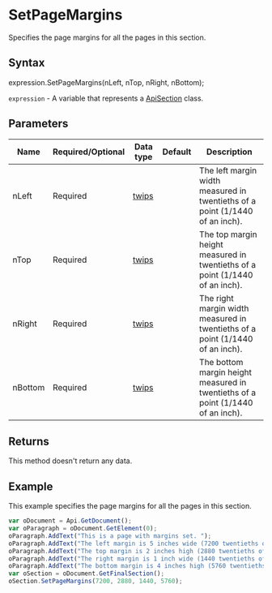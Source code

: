 # SetPageMargins

Specifies the page margins for all the pages in this section.

## Syntax

expression.SetPageMargins(nLeft, nTop, nRight, nBottom);

`expression` - A variable that represents a [ApiSection](../ApiSection.md) class.

## Parameters

| **Name** | **Required/Optional** | **Data type** | **Default** | **Description** |
| ------------- | ------------- | ------------- | ------------- | ------------- |
| nLeft | Required | [twips](../../Enumeration/twips.md) |  | The left margin width measured in twentieths of a point (1/1440 of an inch). |
| nTop | Required | [twips](../../Enumeration/twips.md) |  | The top margin height measured in twentieths of a point (1/1440 of an inch). |
| nRight | Required | [twips](../../Enumeration/twips.md) |  | The right margin width measured in twentieths of a point (1/1440 of an inch). |
| nBottom | Required | [twips](../../Enumeration/twips.md) |  | The bottom margin height measured in twentieths of a point (1/1440 of an inch). |

## Returns

This method doesn't return any data.

## Example

This example specifies the page margins for all the pages in this section.

```javascript
var oDocument = Api.GetDocument();
var oParagraph = oDocument.GetElement(0);
oParagraph.AddText("This is a page with margins set. ");
oParagraph.AddText("The left margin is 5 inches wide (7200 twentieths of a point). ");
oParagraph.AddText("The top margin is 2 inches high (2880 twentieths of a point). ");
oParagraph.AddText("The right margin is 1 inch wide (1440 twentieths of a point). ");
oParagraph.AddText("The bottom margin is 4 inches high (5760 twentieths of a point). ");
var oSection = oDocument.GetFinalSection();
oSection.SetPageMargins(7200, 2880, 1440, 5760);
```
